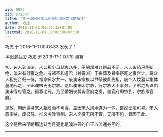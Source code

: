 ```yaml
---
aid: 9025
zid: 672347
title: "关于澳宋风水无处寻和澳宋文化的解释"
author: 巧虎
date: 2016-11-01 00:06:33+07:00
lastmod: 2016-11-01 00:06:00+07:00
---
```


巧虎 于 2016-11-1 00:06:33 发表了：

_本帖最后由 巧虎 于 2016-11-1 00:10 编辑_

初，宋人到澳洲，人口稀少且敌夷众多，子嗣艰难又祭品不足，人人皆恐己脉断绝，澳宋有倾覆之危。有诸圣和道君（神霄派）于丧葬及祖宗祭祀之事合计。将众人祖先合归一脉，祖宗风水共一，废澳宋宗族以共祭彼此先祖，废个人坟墓以集体墓地代之，至此澳宋再无宗族。是以澳宋即宗族，行宗族大小事务，子弟之功课由澳宋官府管之，孤寡老弱，乃至婚姻丧葬皆官府之责，盖官府即宗族，宗族即官府。

是故，朝廷遍寻宋人祖坟而不可得，盖因宋人风水连为一体，自然无法可寻。宋人恶宗族，废妓院，推义务教育制，宋人衙役无所不管，无所不包，皆因于此。

这个是后来明朝那边认为月亮也是澳洲圆的自干五流通券写的。

---
